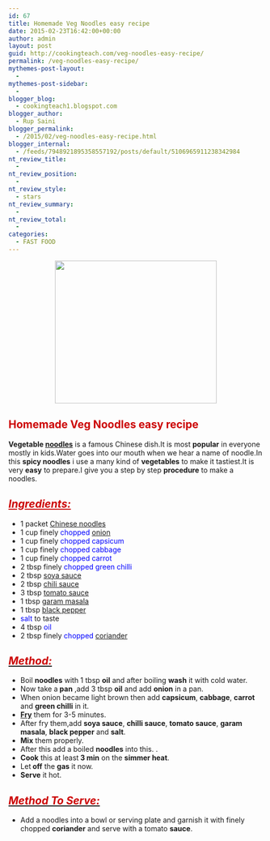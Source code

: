 ```yaml
---
id: 67
title: Homemade Veg Noodles easy recipe
date: 2015-02-23T16:42:00+00:00
author: admin
layout: post
guid: http://cookingteach.com/veg-noodles-easy-recipe/
permalink: /veg-noodles-easy-recipe/
mythemes-post-layout:
  - 
mythemes-post-sidebar:
  - 
blogger_blog:
  - cookingteach1.blogspot.com
blogger_author:
  - Rup Saini
blogger_permalink:
  - /2015/02/veg-noodles-easy-recipe.html
blogger_internal:
  - /feeds/7948921895358557192/posts/default/5106965911238342984
nt_review_title:
  - 
nt_review_position:
  - 
nt_review_style:
  - stars
nt_review_summary:
  - 
nt_review_total:
  - 
categories:
  - FAST FOOD
---
```

<div style="clear: both; text-align: center;">
</p>

<div style="clear: both; text-align: center;">
  <a style="margin-left: 1em; margin-right: 1em;" href="http://2.bp.blogspot.com/-3Ztyj2GqIjs/VOtNzIc3SGI/AAAAAAAAAGU/8cdK1pitn4c/s1600/2.jpg"><img src="http://2.bp.blogspot.com/-3Ztyj2GqIjs/VOtNzIc3SGI/AAAAAAAAAGU/8cdK1pitn4c/s1600/2.jpg" alt="" width="320" height="282" border="0" /></a>
</p>

<h2 dir="ltr" style="text-align: left;">
  <span style="color: #cc0000;">Homemade Veg Noodles easy recipe</span>
</h2>

<div style="text-align: left;">
  <b>Vegetable <a class="zem_slink" title="Noodle" href="http://en.wikipedia.org/wiki/Noodle" target="_blank" rel="wikipedia">noodles</a></b> is a famous Chinese dish.It is most <b>popular</b> in everyone mostly in kids.Water goes into our mouth when we hear a name of noodle.In this <b>spicy noodles</b> i use a many kind of <b>vegetables</b> to make it tastiest.It is very <b>easy</b> to prepare.I give you a step by step <b>procedure</b> to make a noodles.
</p>

## <span style="color: #cc0000;"><u><i>Ingredients:</i></u></span>

<p>
  <ul>
    <li>
      1 packet <span style="color: blue;"><a class="zem_slink" title="Chinese noodles" href="http://en.wikipedia.org/wiki/Chinese_noodles" target="_blank" rel="wikipedia">Chinese noodles</a></span>
    </li>
    <li>
      1 cup finely <span style="color: blue;">chopped <a class="zem_slink" title="Onion" href="http://en.wikipedia.org/wiki/Onion" target="_blank" rel="wikipedia">onion</a></span>
    </li>
    <li>
      1 cup finely <span style="color: blue;">chopped capsicum</span>
    </li>
    <li>
      1 cup finely <span style="color: blue;">chopped cabbage</span>
    </li>
    <li>
      1 cup finely <span style="color: blue;">chopped carrot</span>
    </li>
    <li>
      2 tbsp finely <span style="color: blue;">chopped green chilli</span>
    </li>
    <li>
      2 tbsp <span style="color: blue;"><a class="zem_slink" title="Soy sauce" href="http://en.wikipedia.org/wiki/Soy_sauce" target="_blank" rel="wikipedia">soya sauce</a></span>
    </li>
    <li>
      2 tbsp <span style="color: blue;"><a class="zem_slink" title="Hot sauce" href="http://en.wikipedia.org/wiki/Hot_sauce" target="_blank" rel="wikipedia">chili sauce</a></span>
    </li>
    <li>
      3 tbsp <span style="color: blue;"><a class="zem_slink" title="Tomato sauce" href="http://en.wikipedia.org/wiki/Tomato_sauce" target="_blank" rel="wikipedia">tomato sauce</a></span>
    </li>
    <li>
      1 tbsp <span style="color: blue;"><a class="zem_slink" title="Garam masala" href="http://en.wikipedia.org/wiki/Garam_masala" target="_blank" rel="wikipedia">garam masala</a></span>
    </li>
    <li>
      1 tbsp <span style="color: blue;"><a class="zem_slink" title="Black pepper" href="http://en.wikipedia.org/wiki/Black_pepper" target="_blank" rel="wikipedia">black pepper</a></span>
    </li>
    <li>
      <span style="color: blue;">salt</span> to taste
    </li>
    <li>
      4 tbsp<span style="color: blue;"> oil</span>
    </li>
    <li>
      2 tbsp finely <span style="color: blue;">chopped <a class="zem_slink" title="Coriander" href="http://en.wikipedia.org/wiki/Coriander" target="_blank" rel="wikipedia">coriander</a></span>
    </li>
  </ul>
</p>

## _<u><span style="color: #cc0000;">Method:</span></u>_

<p>
  <ul>
    <li>
      Boil <b>noodles</b> with 1 tbsp <b>oil</b> and after boiling <b>wash</b> it with cold water.
    </li>
    <li>
      Now take a<b> pan</b> ,add 3 tbsp <b>oil</b> and add <b>onion</b> in a pan.
    </li>
    <li>
      When onion became light brown then add <b>capsicum</b>, <b>cabbage</b>, <b>carrot</b> and <b>green chilli</b> in it.
    </li>
    <li>
      <b><a class="zem_slink" title="Fry (Futurama)" href="http://en.wikipedia.org/wiki/Fry_%28Futurama%29" target="_blank" rel="wikipedia">Fry</a></b> them for 3-5 minutes.
    </li>
    <li>
      After fry them,add <b>soya sauce</b>, <b>chilli sauce</b>, <b>tomato sauce</b>, <b>garam masala</b>, <b>black pepper</b> and <b>salt</b>.
    </li>
    <li>
      <b>Mix</b> them properly.
    </li>
    <li>
      After this add a boiled <b>noodles</b> into this. .
    </li>
    <li>
      <b>Cook</b> this at least<b> 3 min</b> on the <b>simmer heat</b>.
    </li>
    <li>
      Let<b> off</b> the <b>gas</b> it now.
    </li>
    <li>
      <b>Serve</b> it hot.
    </li>
  </ul>
</p>

## _<u><span style="color: #cc0000;">Method To Serve:</span></u>_

<p>
  <ul>
    <li>
      Add a noodles into a bowl or serving plate and garnish it with finely chopped <b>coriander</b> and serve with a tomato <b>sauce</b>.
    </li>
  </ul>
</p>